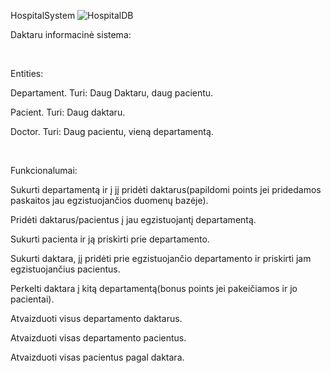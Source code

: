 HospitalSystem
![HospitalDB](https://user-images.githubusercontent.com/95306863/176709027-3565a607-acf2-4397-bb61-e13a9112fe8d.PNG)

Daktaru informacinė sistema:​

​

Entities:​

Departament. Turi: Daug Daktaru, daug pacientu.​

Pacient. Turi: Daug daktaru.​

Doctor. Turi: Daug pacientu, vieną departamentą.​

​

Funkcionalumai:​

Sukurti departamentą ir į jį pridėti daktarus(papildomi points jei pridedamos paskaitos jau egzistuojančios duomenų bazėje).​

Pridėti daktarus/pacientus į jau egzistuojantį departamentą.​

Sukurti pacienta ir ją priskirti prie departamento.​

Sukurti daktara, jį pridėti prie egzistuojančio departamento ir priskirti jam egzistuojančius pacientus.​

Perkelti daktara į kitą departamentą(bonus points jei pakeičiamos ir jo pacientai).​

Atvaizduoti visus departamento daktarus.​

Atvaizduoti visas departamento pacientus.​

Atvaizduoti visas pacientus pagal daktara.​
